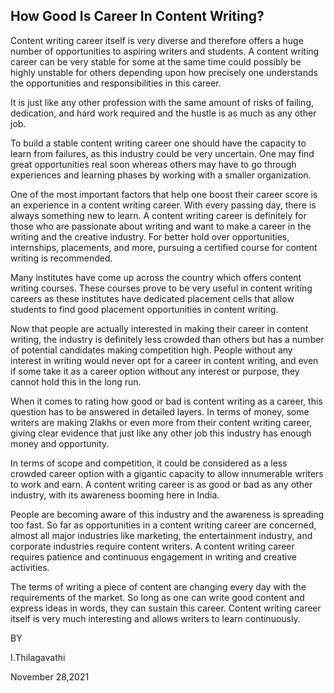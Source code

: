 ## How Good Is Career In Content Writing?


Content writing career itself is very diverse and therefore offers a huge number of opportunities to aspiring writers and students. A content writing career can be very stable for some at the same time could possibly be highly unstable for others depending upon how precisely one understands the opportunities and responsibilities in this career.

 

It is just like any other profession with the same amount of risks of failing, dedication, and hard work required and the hustle is as much as any other job.

 

To build a stable content writing career one should have the capacity to learn from failures, as this industry could be very uncertain. One may find great opportunities real soon whereas others may have to go through experiences and learning phases by working with a smaller organization.

 

One of the most important factors that help one boost their career score is an experience in a content writing career. With every passing day, there is always something new to learn. A content writing career is definitely for those who are passionate about writing and want to make a career in the writing and the creative industry. For better hold over opportunities, internships, placements, and more, pursuing a certified course for content writing is recommended.

 

Many institutes have come up across the country which offers content writing courses. These courses prove to be very useful in content writing careers as these institutes have dedicated placement cells that allow students to find good placement opportunities in content writing.

 

Now that people are actually interested in making their career in content writing, the industry is definitely less crowded than others but has a number of potential candidates making competition high. People without any interest in writing would never opt for a career in content writing, and even if some take it as a career option without any interest or purpose, they cannot hold this in the long run.

 

When it comes to rating how good or bad is content writing as a career, this question has to be answered in detailed layers. In terms of money, some writers are making 2lakhs or even more from their content writing career, giving clear evidence that just like any other job this industry has enough money and opportunity.

 

In terms of scope and competition, it could be considered as a less crowded career option with a gigantic capacity to allow innumerable writers to work and earn. A content writing career is as good or bad as any other industry, with its awareness booming here in India.

 

People are becoming aware of this industry and the awareness is spreading too fast. So far as opportunities in a content writing career are concerned, almost all major industries like marketing, the entertainment industry, and corporate industries require content writers. A content writing career requires patience and continuous engagement in writing and creative activities.

 

The terms of writing a piece of content are changing every day with the requirements of the market. So long as one can write good content and express ideas in words, they can sustain this career. Content writing career itself is very much interesting and allows writers to learn continuously.

BY

I.Thilagavathi

November 28,2021
